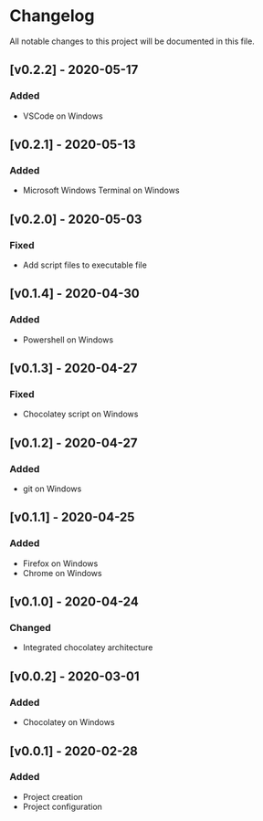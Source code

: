 # Changelog
All notable changes to this project will be documented in this file.

## [v0.2.2] - 2020-05-17
### Added
* VSCode on Windows

## [v0.2.1] - 2020-05-13
### Added
* Microsoft Windows Terminal on Windows

## [v0.2.0] - 2020-05-03
### Fixed
* Add script files to executable file

## [v0.1.4] - 2020-04-30
### Added
* Powershell on Windows

## [v0.1.3] - 2020-04-27
### Fixed
* Chocolatey script on Windows

## [v0.1.2] - 2020-04-27
### Added
* git on Windows

## [v0.1.1] - 2020-04-25
### Added
* Firefox on Windows
* Chrome on Windows

## [v0.1.0] - 2020-04-24
### Changed
* Integrated chocolatey architecture

## [v0.0.2] - 2020-03-01
### Added
* Chocolatey on Windows

## [v0.0.1] - 2020-02-28
### Added
* Project creation
* Project configuration
